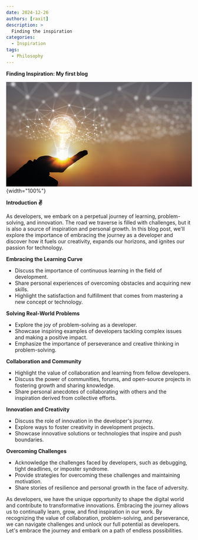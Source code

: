 ```yaml
---
date: 2024-12-26
authors: [raxit]
description: >
  Finding the inspiration
categories:
  - Inspiration
tags:
  - Philosophy
---
```


**Finding Inspiration: My first blog**

![Inspiration](img/insp.jpg){width="100%"}

<!-- more -->

**Introduction ✌**

As developers, we embark on a perpetual journey of learning, problem-solving, and innovation. The road we traverse is filled with challenges, but it is also a source of inspiration and personal growth. In this blog post, we'll explore the importance of embracing the journey as a developer and discover how it fuels our creativity, expands our horizons, and ignites our passion for technology.

**Embracing the Learning Curve**

*   Discuss the importance of continuous learning in the field of development.
*   Share personal experiences of overcoming obstacles and acquiring new skills.
*   Highlight the satisfaction and fulfillment that comes from mastering a new concept or technology.

**Solving Real-World Problems**

*   Explore the joy of problem-solving as a developer.
*   Showcase inspiring examples of developers tackling complex issues and making a positive impact.
*   Emphasize the importance of perseverance and creative thinking in problem-solving.

**Collaboration and Community**

*   Highlight the value of collaboration and learning from fellow developers.
*   Discuss the power of communities, forums, and open-source projects in fostering growth and sharing knowledge.
*   Share personal anecdotes of collaborating with others and the inspiration derived from collective efforts.

**Innovation and Creativity**

*   Discuss the role of innovation in the developer's journey.
*   Explore ways to foster creativity in development projects.
*   Showcase innovative solutions or technologies that inspire and push boundaries.

  

**Overcoming Challenges**

*   Acknowledge the challenges faced by developers, such as debugging, tight deadlines, or imposter syndrome.
*   Provide strategies for overcoming these challenges and maintaining motivation.
*   Share stories of resilience and personal growth in the face of adversity.

  

As developers, we have the unique opportunity to shape the digital world and contribute to transformative innovations. Embracing the journey allows us to continually learn, grow, and find inspiration in our work. By recognizing the value of collaboration, problem-solving, and perseverance, we can navigate challenges and unlock our full potential as developers. Let's embrace the journey and embark on a path of endless possibilities.
